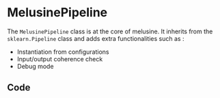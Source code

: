 # MelusinePipeline  

The `MelusinePipeline` class is at the core of melusine. It inherits from the `sklearn.Pipeline` class and adds extra functionalities such as :

- Instantiation from configurations
- Input/output coherence check
- Debug mode

## Code

